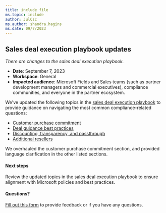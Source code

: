 ```yaml
---
title: include file
ms.topic: include
author: JulCsc
ms.author: shandra.hagins
ms.date: 09/7/2023
---
```


## Sales deal execution playbook updates

*There are changes to the sales deal execution playbook.*

- **Date**: September 7, 2023
- **Workspace**: General
- **Impacted audience**: Microsoft Fields and Sales teams (such as partner development managers and commercial executives), compliance communities, and everyone in the partner ecosystem.

We've updated the following topics in the [sales deal execution playbook](https://microsoft.sharepoint.com/teams/PartnerDealExecutionPlaybook/SitePages/Ways-to-Provide-Feedback.aspx) to provide guidance on navigating the most common compliance-related questions:

- [Customer purchase commitment](https://microsoft.sharepoint.com/teams/PartnerDealExecutionPlaybook/SitePages/Customer-Purchase-Commitment(1).aspx)
- [Deal guidance best practices](https://microsoft.sharepoint.com/teams/PartnerDealExecutionPlaybook/SitePages/Deal-Guidance-%26-Best-Practices.aspx)
- [Discounting, transparency, and passthrough](https://microsoft.sharepoint.com/teams/PartnerDealExecutionPlaybook/SitePages/Discounting,-Transparency-%26-Passthrough.aspx)
- [Additional resellers](https://microsoft.sharepoint.com/teams/PartnerDealExecutionPlaybook/SitePages/Additional-Resellers.aspx)

We overhauled the customer purchase commitment section, and provided language clarification in the other listed sections.

#### Next steps

Review the updated topics in the sales deal execution playbook to ensure alignment with Microsoft policies and best practices.

#### Questions?

[Fill out this form](https://forms.office.com/pages/responsepage.aspx?id=v4j5cvGGr0GRqy180BHbR8jKMTCrJy9Mu3V54oYRoLRUNE9DNE1WUTQ5NkMzTzBVRUpQN1dNT0g5WiQlQCN0PWcu) to provide feedback or if you have any questions.
